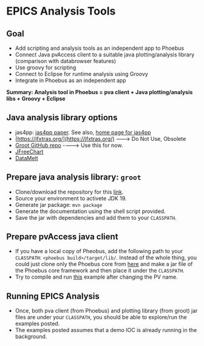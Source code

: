 # EPICS Analysis Tools

## Goal 
- Add scripting and analysis tools as an independent app to Phoebus
- Connect Java pvAccess client to a suitable java plotting/analysis library (comparison with databrowser features)
- Use groovy for scripting 
- Connect to Eclipse for runtime analysis using Groovy
- Integrate in Phoebus as an independent app

**Summary: Analysis tool in Phoebus = pva client + Java plotting/analysis libs + Groovy + Eclipse**

## Java analysis library options
- jas4pp: [jas4pp paper](https://arxiv.org/abs/2011.05329). See also, [home page for jas4pp](https://atlaswww.hep.anl.gov/asc/jas4pp/)
- [https://jfxtras.org/](https://jfxtras.org/) ---> Do Not Use, Obsolete
- [Groot GitHub repo](https://github.com/gavalian/groot) ----> Use this for now.
- [JFreeChart](https://www.jfree.org/index.html)
- [DataMelt](https://datamelt.org/)

## Prepare java analysis library: `groot`

- Clone/download the repository for this [link](https://github.com/gavalian/groot).
- Source your environment to activete JDK 19.
- Generate jar package: `mvn package`
- Generate the documentation using the shell script provided. 
- Save the jar with dependencies and add them to your `CLASSPATH`.

## Prepare pvAccess java client

- If you have a local copy of Pheobus, add the following path to your `CLASSPATH`: `<phoebus build>/target/lib/`. Instead of the whole thing, you could just clone only the Phoebus core from [here](https://github.com/ControlSystemStudio/phoebus/tree/master/core) and make a jar file of the Phoebus core framework and then place it under the `CLASSPATH`.
- Try to compile and run [this](https://github.com/ControlSystemStudio/phoebus/blob/master/core/pv-pva/src/test/java/org/phoebus/pv/pva/PVACustomStructDemo.java) example after changing the PV name.

 
## Running EPICS Analysis

- Once, both pva client (from Phoebus) and plotting library (from groot) jar files are under your `CLASSPATH`, you should be able to explore/run the examples posted.
- The examples posted assumes that a demo IOC is already running in the background.


